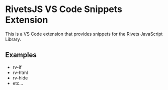 # RivetsJS VS Code Snippets Extension

This is a VS Code extension that provides snippets for the Rivets JavaScript Library.

## Examples
- rv-if
- rv-html
- rv-hide
- etc...
